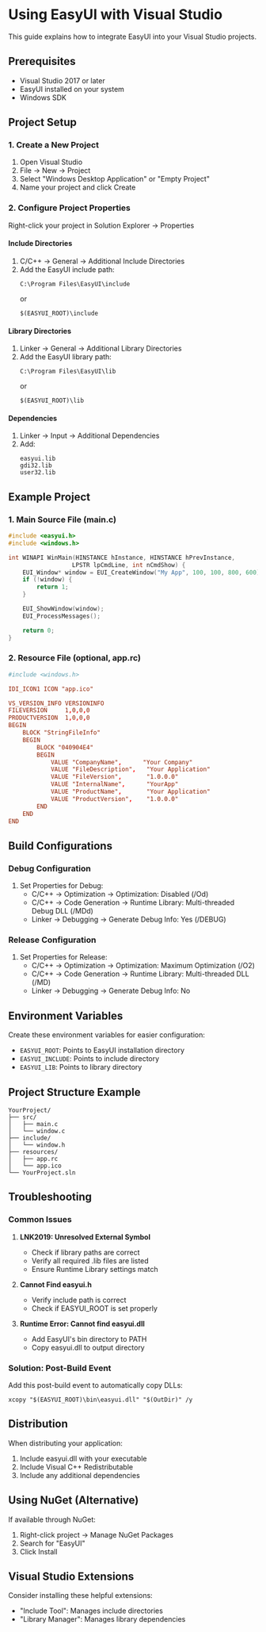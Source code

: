 # Using EasyUI with Visual Studio

This guide explains how to integrate EasyUI into your Visual Studio projects.

## Prerequisites

- Visual Studio 2017 or later
- EasyUI installed on your system
- Windows SDK

## Project Setup

### 1. Create a New Project

1. Open Visual Studio
2. File → New → Project
3. Select "Windows Desktop Application" or "Empty Project"
4. Name your project and click Create

### 2. Configure Project Properties

Right-click your project in Solution Explorer → Properties

#### Include Directories

1. C/C++ → General → Additional Include Directories
2. Add the EasyUI include path:
   ```
   C:\Program Files\EasyUI\include
   ```
   or
   ```
   $(EASYUI_ROOT)\include
   ```

#### Library Directories

1. Linker → General → Additional Library Directories
2. Add the EasyUI library path:
   ```
   C:\Program Files\EasyUI\lib
   ```
   or
   ```
   $(EASYUI_ROOT)\lib
   ```

#### Dependencies

1. Linker → Input → Additional Dependencies
2. Add:
   ```
   easyui.lib
   gdi32.lib
   user32.lib
   ```

## Example Project

### 1. Main Source File (main.c)

```c
#include <easyui.h>
#include <windows.h>

int WINAPI WinMain(HINSTANCE hInstance, HINSTANCE hPrevInstance,
                  LPSTR lpCmdLine, int nCmdShow) {
    EUI_Window* window = EUI_CreateWindow("My App", 100, 100, 800, 600);
    if (!window) {
        return 1;
    }

    EUI_ShowWindow(window);
    EUI_ProcessMessages();

    return 0;
}
```

### 2. Resource File (optional, app.rc)

```rc
#include <windows.h>

IDI_ICON1 ICON "app.ico"

VS_VERSION_INFO VERSIONINFO
FILEVERSION     1,0,0,0
PRODUCTVERSION  1,0,0,0
BEGIN
    BLOCK "StringFileInfo"
    BEGIN
        BLOCK "040904E4"
        BEGIN
            VALUE "CompanyName",      "Your Company"
            VALUE "FileDescription",   "Your Application"
            VALUE "FileVersion",       "1.0.0.0"
            VALUE "InternalName",      "YourApp"
            VALUE "ProductName",       "Your Application"
            VALUE "ProductVersion",    "1.0.0.0"
        END
    END
END
```

## Build Configurations

### Debug Configuration

1. Set Properties for Debug:
   - C/C++ → Optimization → Optimization: Disabled (/Od)
   - C/C++ → Code Generation → Runtime Library: Multi-threaded Debug DLL (/MDd)
   - Linker → Debugging → Generate Debug Info: Yes (/DEBUG)

### Release Configuration

1. Set Properties for Release:
   - C/C++ → Optimization → Optimization: Maximum Optimization (/O2)
   - C/C++ → Code Generation → Runtime Library: Multi-threaded DLL (/MD)
   - Linker → Debugging → Generate Debug Info: No

## Environment Variables

Create these environment variables for easier configuration:
- `EASYUI_ROOT`: Points to EasyUI installation directory
- `EASYUI_INCLUDE`: Points to include directory
- `EASYUI_LIB`: Points to library directory

## Project Structure Example

```
YourProject/
├── src/
│   ├── main.c
│   └── window.c
├── include/
│   └── window.h
├── resources/
│   ├── app.rc
│   └── app.ico
└── YourProject.sln
```

## Troubleshooting

### Common Issues

1. **LNK2019: Unresolved External Symbol**
   - Check if library paths are correct
   - Verify all required .lib files are listed
   - Ensure Runtime Library settings match

2. **Cannot Find easyui.h**
   - Verify include path is correct
   - Check if EASYUI_ROOT is set properly

3. **Runtime Error: Cannot find easyui.dll**
   - Add EasyUI's bin directory to PATH
   - Copy easyui.dll to output directory

### Solution: Post-Build Event

Add this post-build event to automatically copy DLLs:
```
xcopy "$(EASYUI_ROOT)\bin\easyui.dll" "$(OutDir)" /y
```

## Distribution

When distributing your application:
1. Include easyui.dll with your executable
2. Include Visual C++ Redistributable
3. Include any additional dependencies

## Using NuGet (Alternative)

If available through NuGet:
1. Right-click project → Manage NuGet Packages
2. Search for "EasyUI"
3. Click Install

## Visual Studio Extensions

Consider installing these helpful extensions:
- "Include Tool": Manages include directories
- "Library Manager": Manages library dependencies
